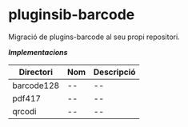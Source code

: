 # pluginsib-barcode
Migració de plugins-barcode al seu propi repositori.


***Implementacions***

Directori | Nom | Descripció
------------ | ------------- | -------------
barcode128 | -- | -- 
pdf417 | -- | --
qrcodi | -- | --
